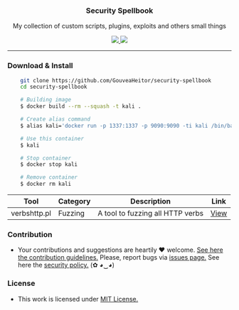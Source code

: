 <p align="center">
  <h3 align="center">Security Spellbook</h3>
  <p align="center">My collection of custom scripts, plugins, exploits and others small things</p>

  <p align="center">
    <a href="https://github.com/GouveaHeitor/security-spellbook/blob/master/LICENSE.md">
      <img src="https://img.shields.io/badge/license-MIT-blue.svg">
    </a>
    <a href="https://github.com/GouveaHeitor/security-spellbook/releases">
      <img src="https://img.shields.io/badge/version-0.1.3-blue.svg">
    </a>
  </p>
</p>

---

### Download & Install

```bash 
    git clone https://github.com/GouveaHeitor/security-spellbook
    cd security-spellbook

    # Building image
    $ docker build --rm --squash -t kali .

    # Create alias command
    $ alias kali='docker run -p 1337:1337 -p 9090:9090 -ti kali /bin/bash'

    # Use this container
    $ kali

    # Stop container
    $ docker stop kali

    # Remove container
    $ docker rm kali
```

Tool |  Category | Description | Link
---- | ---- | ---- | ----
verbshttp.pl | Fuzzing | A tool to fuzzing all HTTP verbs | [View]()

### Contribution

- Your contributions and suggestions are heartily ♥ welcome. [See here the contribution guidelines.](/.github/CONTRIBUTING.md) Please, report bugs via [issues page.](https://github.com/GouveaHeitor/security-spellbook/issues) See here the [security policy.](./SECURITY.md) (✿ ◕‿◕) 

### License

- This work is licensed under [MIT License.](https://github.com/GouveaHeitor/security-spellbook/blob/master/LICENSE.md)
